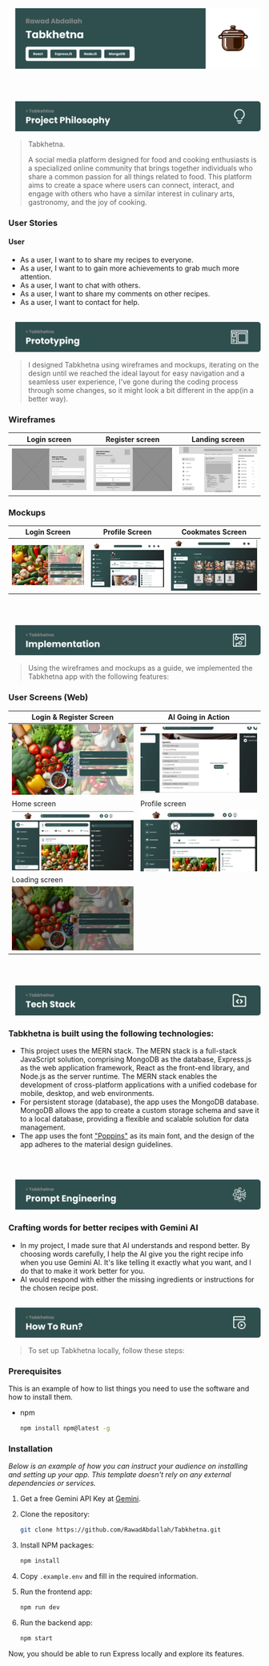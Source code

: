 <img src="./readme/title1.svg"/>

<br><br>

<!-- project philosophy -->
<img src="./readme/title2.svg"/>

> Tabkhetna.
>
> A social media platform designed for food and cooking enthusiasts is a specialized online community that brings together individuals who share a common passion for all things related to food. This platform aims to create a space where users can connect, interact, and engage with others who have a similar interest in culinary arts, gastronomy, and the joy of cooking.

### User Stories

#### User

- As a user, I want to to share my recipes to everyone.
- As a user, I want to to gain more achievements to grab much more attention.
- As a user, I want to chat with others.
- As a user, I want to share my comments on other recipes.
- As a user, I want to contact for help.

<br>

<!-- Prototyping -->
<img src="./readme/title3.svg"/>

> I designed Tabkhetna using wireframes and mockups, iterating on the design until we reached the ideal layout for easy navigation and a seamless user experience, I've gone during the coding process through some changes, so it might look a bit different in the app(in a better way).

### Wireframes

| Login screen  | Register screen |  Landing screen |
| ---| ---| ---|
| ![Landing](./readme/demo/wireframes/login_wireframe.png) | ![fsdaf](./readme/demo/wireframes/register_wireframe.png) | ![fsdaf](./readme/demo/wireframes/home_wireframe.png) |

### Mockups

| Login Screen  | Profile Screen | Cookmates Screen |
| ---| ---| ---|
| ![Login](./readme/demo/mockups/login.png) | ![profile](./readme/demo/mockups/profile.png) | ![cookmates](./readme/demo/mockups/cookmates.png) 
<br><br>

<!-- Implementation -->
<img src="./readme/title5.svg"/>

> Using the wireframes and mockups as a guide, we implemented the Tabkhetna app with the following features:

### User Screens (Web)

| Login & Register Screen |  AI Going in Action |
| ---| ---|
| ![Login](./readme/demo/login.png) | ![register](./readme/demo/screens/ai-video.gif) |
| Home screen  | Profile screen |
| ![Home](./readme/demo/home.png) | ![profile](./readme/demo/profile.png) |
| Loading screen |
| ![Loading](./readme/demo/loading.png) |

<br><br>

<!-- Tech stack -->
<img src="./readme/title4.svg"/>

### Tabkhetna is built using the following technologies:

- This project uses the MERN stack. The MERN stack is a full-stack JavaScript solution, comprising MongoDB as the database, Express.js as the web application framework, React as the front-end library, and Node.js as the server runtime. The MERN stack enables the development of cross-platform applications with a unified codebase for mobile, desktop, and web environments.
- For persistent storage (database), the app uses the MongoDB database. MongoDB allows the app to create a custom storage schema and save it to a local database, providing a flexible and scalable solution for data management.
- The app uses the font ["Poppins"](https://fonts.google.com/specimen/Poppins) as its main font, and the design of the app adheres to the material design guidelines.

<br><br>

<!-- Prompt Engineering -->
<img src="./readme/title7.svg"/>

### Crafting words for better recipes with Gemini AI

- In my project, I made sure that AI understands and respond better. By choosing words carefully, I help the AI give you the right recipe info when you use Gemini AI. It's like telling it exactly what you want, and I do that to make it work better for you.
- AI would respond with either the missing ingredients or instructions for the chosen recipe post.
<br><br>
<!-- How to run -->
<img src="./readme/title6.svg"/>

> To set up Tabkhetna locally, follow these steps:

### Prerequisites

This is an example of how to list things you need to use the software and how to install them.
* npm
  ```sh
  npm install npm@latest -g
  ```

### Installation

_Below is an example of how you can instruct your audience on installing and setting up your app. This template doesn't rely on any external dependencies or services._

1. Get a free Gemini API Key at [Gemini](https://www.gemini.com/).
2. Clone the repository:

    ```bash
    git clone https://github.com/RawadAbdallah/Tabkhetna.git
    ```

3. Install NPM packages:

    ```bash
    npm install
    ```

4. Copy `.example.env` and fill in the required information.
5. Run the frontend app:
   ```bash
   npm run dev
   ```
6. Run the backend app:
   ```bash
   npm start
   ```


Now, you should be able to run Express locally and explore its features.
